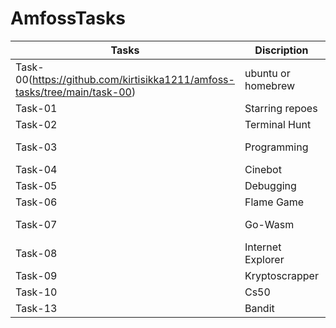 # AmfossTasks
| Tasks         | Discription                 | Status        |
| ------------- | ----------------------      |------------------|
| Task-00(https://github.com/kirtisikka1211/amfoss-tasks/tree/main/task-00)  | ubuntu or homebrew |Compeleted|
| Task-01       | Starring repoes     |Compeleted|
| Task-02       | Terminal Hunt      |Compeleted|
| Task-03       | Programming        |Not attempted|
| Task-04       | Cinebot            |Compeleted|
| Task-05       | Debugging          |Compeleted|
| Task-06       | Flame Game         |Compeleted|
| Task-07       | Go-Wasm            |Not attempted|
| Task-08       | Internet Explorer |Compeleted|
| Task-09       | Kryptoscrapper    |Compeleted|
|Task-10        | Cs50              |Compeleted|
| Task-13       | Bandit            |Compeleted|




